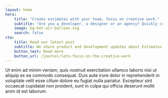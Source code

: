 ```yaml
---
layout: home
hero:
    title: "Create estimates with your team, focus on creative work."
    subtitle: "Are you a developer, a designer or an agency? Quickly craft detailed estimates, share them with your peers, win projects and focus on the creative work."
    image: bg-hot-air-balloon.svg
    search: false
cta:
    title: Read our latest post
    subtitle: We share product and development updates about Estimates in our journal
    button_text: Read more
    button_url: /journal/lets-focus-on-the-creative-work
---
```


Ut enim ad minim veniam, quis nostrud exercitation ullamco laboris nisi ut aliquip ex ea commodo consequat. Duis aute irure dolor in reprehenderit in voluptate velit esse cillum dolore eu fugiat nulla pariatur. Excepteur sint occaecat cupidatat non proident, sunt in culpa qui officia deserunt mollit anim id est laborum.
